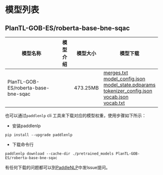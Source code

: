 #  模型列表

## PlanTL-GOB-ES/roberta-base-bne-sqac

| 模型名称 | 模型介绍 | 模型大小  | 模型下载 |
| --- | --- | --- | --- |
|PlanTL-GOB-ES/roberta-base-bne-sqac|  | 473.25MB | [merges.txt](https://bj.bcebos.com/paddlenlp/models/community/PlanTL-GOB-ES/roberta-base-bne-sqac/merges.txt)<br>[model_config.json](https://bj.bcebos.com/paddlenlp/models/community/PlanTL-GOB-ES/roberta-base-bne-sqac/model_config.json)<br>[model_state.pdparams](https://bj.bcebos.com/paddlenlp/models/community/PlanTL-GOB-ES/roberta-base-bne-sqac/model_state.pdparams)<br>[tokenizer_config.json](https://bj.bcebos.com/paddlenlp/models/community/PlanTL-GOB-ES/roberta-base-bne-sqac/tokenizer_config.json)<br>[vocab.json](https://bj.bcebos.com/paddlenlp/models/community/PlanTL-GOB-ES/roberta-base-bne-sqac/vocab.json)<br>[vocab.txt](https://bj.bcebos.com/paddlenlp/models/community/PlanTL-GOB-ES/roberta-base-bne-sqac/vocab.txt) |

也可以通过`paddlenlp` cli 工具来下载对应的模型权重，使用步骤如下所示：

* 安装paddlenlp

```shell
pip install --upgrade paddlenlp
```

* 下载命令行

```shell
paddlenlp download --cache-dir ./pretrained_models PlanTL-GOB-ES/roberta-base-bne-sqac
```

有任何下载的问题都可以到[PaddleNLP](https://github.com/PaddlePaddle/PaddleNLP)中发Issue提问。